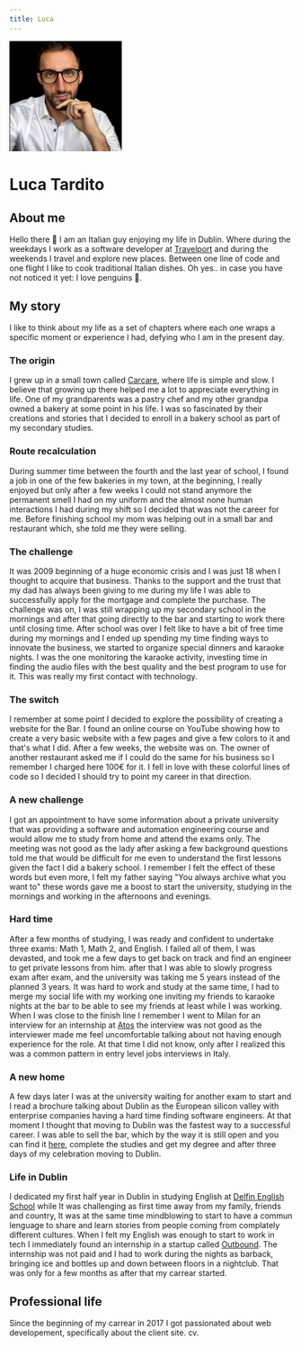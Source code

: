 ```yaml
---
title: Luca
---
```


<img src="/img/me.png" alt="me" width="200"/>

# Luca Tardito

## About me
Hello there 👋
I am an Italian guy enjoying my life in Dublin. Where during the weekdays I work as a software developer at [Travelport](https://www.travelport.com/) and during the weekends I travel and explore new places. Between one line of code and one flight I like to cook traditional Italian dishes. Oh yes.. in case you have not noticed it yet: I love penguins 🐧.

## My story
I like to think about my life as a set of chapters where each one wraps a specific moment or experience I had, defying who I am in the present day.

### The origin
I grew up in a small town called [Carcare](https://goo.gl/maps/FjzhLesAgsbWASZ36), where life is simple and slow.
I believe that growing up there helped me a lot to appreciate everything in life.
One of my grandparents was a pastry chef and my other grandpa owned a bakery at some point in his life.
I was so fascinated by their creations and stories that I decided to enroll in a bakery school as part of my secondary studies.

### Route recalculation
During summer time between the fourth and the last year of school, I found a job in one of the few bakeries in my town, at the beginning, I really enjoyed but only after a few weeks I could not stand anymore the permanent smell I had on my uniform and the almost none human interactions I had during my shift so I decided that was not the career for me. Before finishing school my mom was helping out in a small bar and restaurant which, she told me they were selling.

### The challenge
It was 2009 beginning of a huge economic crisis and I was just 18 when I thought to acquire that business. Thanks to the support and the trust that my dad has always been giving to me during my life I was able to successfully apply for the mortgage and complete the purchase.
The challenge was on, I was still wrapping up my secondary school in the mornings and after that going directly to the bar and starting to work there until closing time. After school was over I felt like to have a bit of free time during my mornings and I ended up spending my time finding ways to innovate the business, we started to organize special dinners and karaoke nights. I was the one monitoring the karaoke activity, investing time in finding the audio files with the best quality and the best program to use for it. This was really my first contact with technology.

### The switch
I remember at some point I decided to explore the possibility of creating a website for the Bar. I found an online course on YouTube showing how to create a very basic website with a few pages and give a few colors to it and that's what I did. After a few weeks, the website was on.
The owner of another restaurant asked me if I could do the same for his business so I remember I charged here 100€ for it. I fell in love with these colorful lines of code so I decided I should try to point my career in that direction.

### A new challenge
I got an appointment to have some information about a private university that was providing a software and automation engineering course and would allow me to study from home and attend the exams only. The meeting was not good as the lady after asking a few background questions told me that would be difficult for me even to understand the first lessons given the fact I did a bakery school. I remember I felt the effect of these words but even more, I felt my father saying "You always archive what you want to" these words gave me a boost to start the university, studying in the mornings and working in the afternoons and evenings. 

### Hard time
After a few months of studying, I was ready and confident to undertake three exams: Math 1, Math 2, and English. I failed all of them, I was devasted, and took me a few days to get back on track and find an engineer to get private lessons from him. after that I was able to slowly progress exam after exam, and the university was taking me 5 years instead of the planned 3 years. It was hard to work and study at the same time, I had to merge my social life with my working one inviting my friends to karaoke nights at the bar to be able to see my friends at least while I was working.
When I was close to the finish line I remember I went to Milan for an interview for an internship at [Atos](https://atos.net/en/) the interview was not good as the interviewer made me feel uncomfortable talking about not having enough experience for the role. At that time I did not know, only after I realized this was a common pattern in entry level jobs interviews in Italy.

### A new home
A few days later I was at the university waiting for another exam to start and I read a brochure talking about Dublin as the European silicon valley with enterprise companies having a hard time finding software engineers. At that moment I thought that moving to Dublin was the fastest way to a successful career.
I was able to sell the bar, which by the way it is still open and you can find it [here](https://goo.gl/maps/5H49EppecEMUtHEC7), complete the studies and get my degree and after three days of my celebration moving to Dublin.

### Life in Dublin
I dedicated my first half year in Dublin in studying English at [Delfin English School](https://delfinschool.com/) while It was challenging as first time away from my family, friends and country, It was at the same time mindblowing to start to have a commun lenguage to share and learn stories from people coming from complately different cultures.
When I felt my English was enough to start to work in tech I immediately found an internship in a startup called [Outbound](https://www.outboundsales.io/). The internship was not paid and I had to work during the nights as barback, bringing ice and bottles up and down between floors in a nightclub.
That was only for a few months as after that my carrear started.

## Professional life
Since the beginning of my carrear in 2017 I got passionated about web developement, specifically about the client site. cv.




